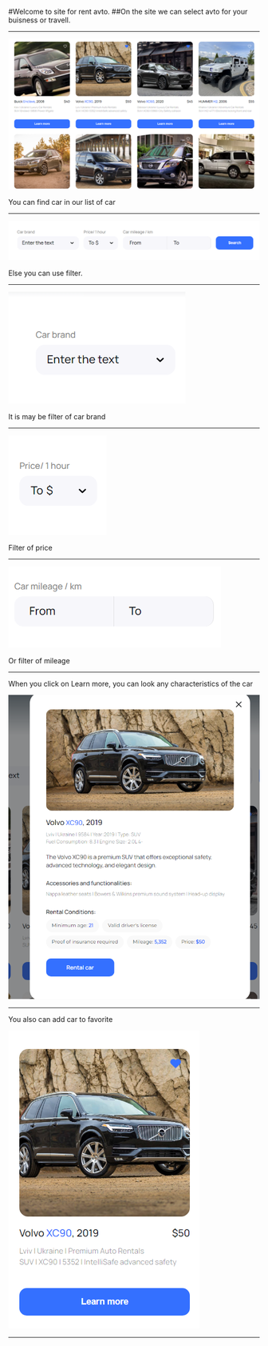 #Welcome to site for rent avto.
##On the site we can select avto for your buisness or travell.

---

![List](https://github.com/PVO-fullstack/rent_car/raw/main/public/images/list.png)

You can find car in our list of car

---

![List](https://github.com/PVO-fullstack/rent_car/raw/main/public/images/search.png)

Else you can use filter.

---

![List](https://github.com/PVO-fullstack/rent_car/raw/main/public/images/brand.png)

It is may be filter of car brand

---

![List](https://github.com/PVO-fullstack/rent_car/raw/main/public/images/price.png)

Filter of price

---

![List](https://github.com/PVO-fullstack/rent_car/raw/main/public/images/mileage.png)

Or filter of mileage

---

When you click on Learn more, you can look any characteristics of the car

![List](https://github.com/PVO-fullstack/rent_car/raw/main/public/images/modal.png)

---

You also can add car to favorite

![List](https://github.com/PVO-fullstack/rent_car/raw/main/public/images/favorite.png)

---
